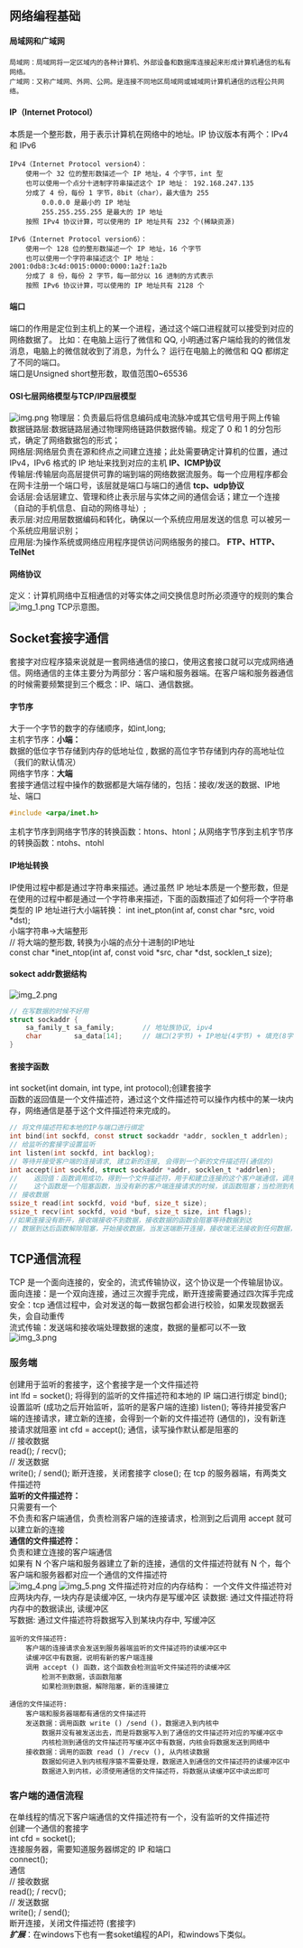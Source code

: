 ## 网络编程基础
#### 局域网和广域网

    局域网：局域网将一定区域内的各种计算机、外部设备和数据库连接起来形成计算机通信的私有网络。
    广域网：又称广域网、外网、公网。是连接不同地区局域网或城域网计算机通信的远程公共网络。

#### IP（Internet Protocol）
本质是一个整形数，用于表示计算机在网络中的地址。IP 协议版本有两个：IPv4 和 IPv6

    IPv4（Internet Protocol version4）：
        使用一个 32 位的整形数描述一个 IP 地址，4 个字节，int 型
        也可以使用一个点分十进制字符串描述这个 IP 地址： 192.168.247.135
        分成了 4 份，每份 1 字节，8bit（char），最大值为 255
            0.0.0.0 是最小的 IP 地址
            255.255.255.255 是最大的 IP 地址
        按照 IPv4 协议计算，可以使用的 IP 地址共有 232 个(稀缺资源)

    IPv6（Internet Protocol version6）：
        使用一个 128 位的整形数描述一个 IP 地址，16 个字节
        也可以使用一个字符串描述这个 IP 地址：2001:0db8:3c4d:0015:0000:0000:1a2f:1a2b
        分成了 8 份，每份 2 字节，每一部分以 16 进制的方式表示
        按照 IPv6 协议计算，可以使用的 IP 地址共有 2128 个
#### 端口

端口的作用是定位到主机上的某一个进程，通过这个端口进程就可以接受到对应的网络数据了。
比如：在电脑上运行了微信和 QQ, 小明通过客户端给我的的微信发消息，电脑上的微信就收到了消息，为什么？
运行在电脑上的微信和 QQ 都绑定了不同的端口。  
端口是Unsigned short整形数，取值范围0~65536
#### OSI七层网络模型与TCP/IP四层模型
![img.png](img.png)
物理层：负责最后将信息编码成电流脉冲或其它信号用于网上传输   
数据链路层:数据链路层通过物理网络链路供数据传输。规定了 0 和 1 的分包形式，确定了网络数据包的形式；  
网络层:网络层负责在源和终点之间建立连接；此处需要确定计算机的位置，通过 IPv4，IPv6 格式的 IP 地址来找到对应的主机 **IP、ICMP协议**  
传输层:传输层向高层提供可靠的端到端的网络数据流服务。每一个应用程序都会在网卡注册一个端口号，该层就是端口与端口的通信 **tcp、udp协议**  
会话层:会话层建立、管理和终止表示层与实体之间的通信会话；建立一个连接（自动的手机信息、自动的网络寻址）;  
表示层:对应用层数据编码和转化，确保以一个系统应用层发送的信息 可以被另一个系统应用层识别；  
应用层:为操作系统或网络应用程序提供访问网络服务的接口。  **FTP、HTTP、TelNet**
#### 网络协议
定义：计算机网络中互相通信的对等实体之间交换信息时所必须遵守的规则的集合
![img_1.png](img_1.png) TCP示意图。
## Socket套接字通信
套接字对应程序猿来说就是一套网络通信的接口，使用这套接口就可以完成网络通信。网络通信的主体主要分为两部分：客户端和服务器端。在客户端和服务器通信的时候需要频繁提到三个概念：IP、端口、通信数据。  
#### 字节序
大于一个字节的数字的存储顺序，如int,long;  
主机字节序：**小端：**  
数据的低位字节存储到内存的低地址位 , 数据的高位字节存储到内存的高地址位（我们的默认情况）  
网络字节序：**大端**  
套接字通信过程中操作的数据都是大端存储的，包括：接收/发送的数据、IP地址、端口  
```c
#include <arpa/inet.h>
```
主机字节序到网络字节序的转换函数：htons、htonl；从网络字节序到主机字节序的转换函数：ntohs、ntohl  
#### IP地址转换  
IP使用过程中都是通过字符串来描述。通过虽然 IP 地址本质是一个整形数，但是在使用的过程中都是通过一个字符串来描述，下面的函数描述了如何将一个字符串类型的 IP 地址进行大小端转换：
int inet_pton(int af, const char *src, void *dst);  
小端字符串->大端整形  
// 将大端的整形数, 转换为小端的点分十进制的IP地址          
const char *inet_ntop(int af, const void *src, char *dst, socklen_t size);
#### sokect addr数据结构
![img_2.png](img_2.png)
```c
// 在写数据的时候不好用
struct sockaddr {
	sa_family_t sa_family;       // 地址族协议, ipv4
	char        sa_data[14];     // 端口(2字节) + IP地址(4字节) + 填充(8字节)
}
```
#### 套接字函数
int socket(int domain, int type, int protocol);创建套接字  
函数的返回值是一个文件描述符，通过这个文件描述符可以操作内核中的某一块内存，网络通信是基于这个文件描述符来完成的。  
```c
// 将文件描述符和本地的IP与端口进行绑定   
int bind(int sockfd, const struct sockaddr *addr, socklen_t addrlen);
// 给监听的套接字设置监听
int listen(int sockfd, int backlog);
// 等待并接受客户端的连接请求, 建立新的连接, 会得到一个新的文件描述符(通信的)		
int accept(int sockfd, struct sockaddr *addr, socklen_t *addrlen);
//    返回值：函数调用成功，得到一个文件描述符，用于和建立连接的这个客户端通信，调用失败返回 -1.
//    这个函数是一个阻塞函数，当没有新的客户端连接请求的时候，该函数阻塞；当检测到有新的客户端连接请求时，阻塞解除，新连接就建立了，得到的返回值也是一个文件描述符，基于这个文件描述符就可以和客户端通信了。
// 接收数据
ssize_t read(int sockfd, void *buf, size_t size);
ssize_t recv(int sockfd, void *buf, size_t size, int flags);
//如果连接没有断开，接收端接收不到数据，接收数据的函数会阻塞等待数据到达
// 数据到达后函数解除阻塞，开始接收数据，当发送端断开连接，接收端无法接收到任何数据，但是这时候就不会阻塞了，函数直接返回0。
```
## TCP通信流程
TCP 是一个面向连接的，安全的，流式传输协议，这个协议是一个传输层协议。  
面向连接：是一个双向连接，通过三次握手完成，断开连接需要通过四次挥手完成  
安全：tcp 通信过程中，会对发送的每一数据包都会进行校验，如果发现数据丢失，会自动重传  
流式传输：发送端和接收端处理数据的速度，数据的量都可以不一致  
![img_3.png](img_3.png)
### 服务端
创建用于监听的套接字，这个套接字是一个文件描述符  
int lfd = socket();
将得到的监听的文件描述符和本地的 IP 端口进行绑定
bind(); 
设置监听 (成功之后开始监听，监听的是客户端的连接)
listen();
等待并接受客户端的连接请求，建立新的连接，会得到一个新的文件描述符 (通信的)，没有新连接请求就阻塞
int cfd = accept();
通信，读写操作默认都是阻塞的  
// 接收数据  
read(); / recv();  
// 发送数据  
write(); / send();
断开连接，关闭套接字
close();
在 tcp 的服务器端，有两类文件描述符  
 **监听的文件描述符：**    
        只需要有一个  
        不负责和客户端通信，负责检测客户端的连接请求，检测到之后调用 accept 就可以建立新的连接  
**通信的文件描述符：**  
        负责和建立连接的客户端通信  
        如果有 N 个客户端和服务器建立了新的连接，通信的文件描述符就有 N 个，每个客户端和服务器都对应一个通信的文件描述符   
![img_4.png](img_4.png)
![img_5.png](img_5.png)
文件描述符对应的内存结构：
一个文件文件描述符对应两块内存, 一块内存是读缓冲区, 一块内存是写缓冲区
读数据: 通过文件描述符将内存中的数据读出, 读缓冲区  
写数据: 通过文件描述符将数据写入到某块内存中, 写缓冲区  

    监听的文件描述符:
        客户端的连接请求会发送到服务器端监听的文件描述符的读缓冲区中
        读缓冲区中有数据，说明有新的客户端连接
        调用 accept () 函数，这个函数会检测监听文件描述符的读缓冲区
            检测不到数据，该函数阻塞
            如果检测到数据，解除阻塞，新的连接建立

    通信的文件描述符:
        客户端和服务器端都有通信的文件描述符
        发送数据：调用函数 write () /send ()，数据进入到内核中
            数据并没有被发送出去，而是将数据写入到了通信的文件描述符对应的写缓冲区中
            内核检测到通信的文件描述符写缓冲区中有数据，内核会将数据发送到网络中
        接收数据：调用的函数 read () /recv (), 从内核读数据
            数据如何进入到内核程序猿不需要处理，数据进入到通信的文件描述符的读缓冲区中
            数据进入到内核，必须使用通信的文件描述符，将数据从读缓冲区中读出即可
### 客户端的通信流程
在单线程的情况下客户端通信的文件描述符有一个，没有监听的文件描述符  
创建一个通信的套接字  
int cfd = socket();  
连接服务器，需要知道服务器绑定的 IP 和端口  
connect();  
通信  
// 接收数据  
read(); / recv();  
// 发送数据  
write(); / send();  
断开连接，关闭文件描述符 (套接字)  
_**扩展**_：在windows下也有一套soket编程的API，和windows下类似。




